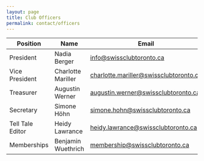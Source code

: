 ```yaml
---
layout: page
title: Club Officers
permalink: contact/officers
---
```


| Position         | Name               | Email                                  |
| ---------------- | ------------------ | -------------------------------------- |
| President        | Nadia Berger       | info@swissclubtoronto.ca               |
| Vice President   | Charlotte Mariller | charlotte.mariller@swissclubtoronto.ca |
| Treasurer        | Augustin Werner    | augustin.werner@swissclubtoronto.ca    |
| Secretary        | Simone Höhn        | simone.hohn@swissclubtoronto.ca        |
| Tell Tale Editor | Heidy Lawrance     | heidy.lawrance@swissclubtoronto.ca     |
| Memberships      | Benjamin Wuethrich | membership@swissclubtoronto.ca         |
